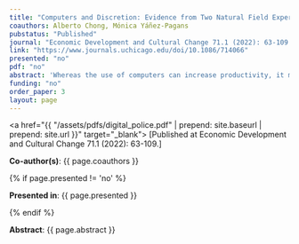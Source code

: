 ```yaml
---
title: "Computers and Discretion: Evidence from Two Natural Field Experiments"
coauthors: Alberto Chong, Mónica Yáñez-Pagans
pubstatus: "Published"
journal: "Economic Development and Cultural Change 71.1 (2022): 63-109."
link: "https://www.journals.uchicago.edu/doi/10.1086/714066"
presented: "no"
pdf: "no"
abstract: 'Whereas the use of computers can increase productivity, it may also promote greater equality. We exploit two natural field experiments related to the renewal of national identification cards in Bolivia and show that applicants randomly assigned to a computer renewal process not only are more likely to successfully complete it, but they do it faster than when assigned to a manual process. We also show that the introduction of digital technologies substantially removed heterogeneity in the delivery of the public service, especially for individuals of less favored characteristics. Information technologies may help curb petty corruption by reducing discretion.'
funding: "no"
order_paper: 3
layout: page
---
```

<a href="{{ "/assets/pdfs/digital_police.pdf" | prepend: site.baseurl | prepend: site.url }}" target="_blank"> [Published at Economic Development and Cultural Change 71.1 (2022): 63-109.] </a>
<p><b>Co-author(s)</b>: {{ page.coauthors }} </p>
{% if page.presented != 'no' %}
<p><b>Presented in</b>: {{ page.presented }} </p>
{% endif %}

<div class ="text"><p><b>Abstract</b>: {{ page.abstract }} </p></div>

